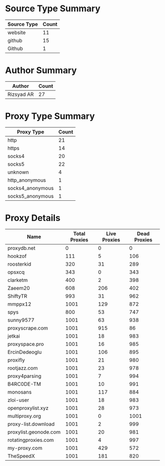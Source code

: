 # Source Type Summary

| Source Type | Count |
|-------------|-------|
| website | 11 |
| github | 15 |
| Github | 1 |


# Author Summary

| Author | Count |
|--------|-------|
| Rizsyad AR | 27 |


# Proxy Type Summary

| Proxy Type | Count |
|------------|-------|
| http | 21 |
| https | 14 |
| socks4 | 20 |
| socks5 | 22 |
| unknown | 4 |
| http_anonymous | 1 |
| socks4_anonymous | 1 |
| socks5_anonymous | 1 |


# Proxy Details

| Name | Total Proxies | Live Proxies | Dead Proxies |
|------|---------------|--------------|---------------|
| proxydb.net | 0 | 0 | 0 |
| hookzof | 111 | 5 | 106 |
| roosterkid | 320 | 31 | 289 |
| opsxcq | 343 | 0 | 343 |
| clarketm | 400 | 2 | 398 |
| Zaeem20 | 608 | 206 | 402 |
| ShiftyTR | 993 | 31 | 962 |
| mmppx12 | 1001 | 129 | 872 |
| spys | 800 | 53 | 747 |
| sunny9577 | 1001 | 63 | 938 |
| proxyscrape.com | 1001 | 915 | 86 |
| jetkai | 1001 | 18 | 983 |
| proxyspace.pro | 1001 | 16 | 985 |
| ErcinDedeoglu | 1001 | 106 | 895 |
| proxifly | 1001 | 21 | 980 |
| rootjazz.com | 1001 | 23 | 978 |
| proxy4parsing | 1001 | 7 | 994 |
| B4RC0DE-TM | 1001 | 10 | 991 |
| monosans | 1001 | 117 | 884 |
| zloi-user | 1001 | 18 | 983 |
| openproxylist.xyz | 1001 | 28 | 973 |
| multiproxy.org | 1001 | 0 | 1001 |
| proxy-list.download | 1001 | 2 | 999 |
| proxylist.geonode.com | 1001 | 20 | 981 |
| rotatingproxies.com | 1001 | 4 | 997 |
| my-proxy.com | 1001 | 429 | 572 |
| TheSpeedX | 1001 | 181 | 820 |
